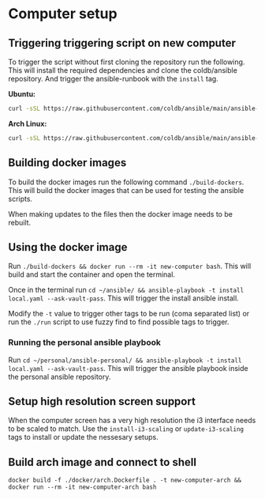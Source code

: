 # Computer setup

## Triggering triggering script on new computer

To trigger the script without first cloning the repository run the following. This will install the required dependencies and clone the coldb/ansible repository. And trigger the ansible-runbook with the `install` tag. 

**Ubuntu:**

```bash
curl -sSL https://raw.githubusercontent.com/coldb/ansible/main/ansible-run-ubuntu | sh
```

**Arch Linux:**

```bash
curl -sSL https://raw.githubusercontent.com/coldb/ansible/main/ansible-run-arch | sh
```

## Building docker images

To build the docker images run the following command `./build-dockers`. This will build the docker images that can be used for testing the ansible scripts. 

When making updates to the files then the docker image needs to be rebuilt.

## Using the docker image

Run `./build-dockers && docker run --rm -it new-computer bash`. This will build and start the container and open the terminal.

Once in the terminal run `cd ~/ansible/ && ansible-playbook -t install local.yaml --ask-vault-pass`. This will trigger the install ansible install.

Modify the `-t` value to trigger other tags to be run (coma separated list) or run the `./run` script to use fuzzy find to find possible tags to trigger.

### Running the personal ansible playbook

Run `cd ~/personal/ansible-personal/ && ansible-playbook -t install local.yaml --ask-vault-pass`. This will trigger the ansible playbook inside the personal ansible repository.

## Setup high resolution screen support

When the computer screen has a very high resolution the i3 interface needs to be scaled to match. Use the `install-i3-scaling` or `update-i3-scaling` tags to install or update the nessesary setups.

## Build arch image and connect to shell

```
docker build -f ./docker/arch.Dockerfile . -t new-computer-arch && docker run --rm -it new-computer-arch bash
```
